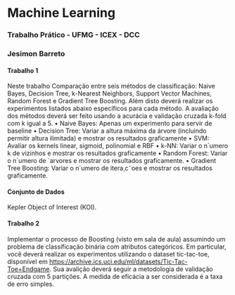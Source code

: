 # Machine Learning 
### Trabalho Prático - UFMG - ICEX -  DCC
### Jesimon Barreto
#### Trabalho 1 
Neste trabalho Comparação entre seis métodos de classificação: Naive
Bayes, Decision Tree, k-Nearest Neighbors, Support Vector Machines, Random Forest e Gradient
Tree Boosting. Além disto deverá realizar os experimentos listados abaixo específicos para cada
método. 
A avaliação dos métodos deverá ser feito usando a acurácia e validação cruzada k-fold com k igual a 5.
• Naive Bayes: Apenas um experimento para servir de baseline
• Decision Tree: Variar a altura máxima da árvore (incluindo permitir altura ilimitada) e mostrar os resultados graficamente
• SVM: Avaliar os kernels linear, sigmoid, polinomial e RBF
• k-NN: Variar o n´umero k de vizinhos e mostrar os resultados graficamente
• Random Forest: Variar o n´umero de ´arvores e mostrar os resultados graficamente.
• Gradient Tree Boosting: Variar o n´umero de itera¸c˜oes e mostrar os resultados graficamente.

#### Conjunto de Dados
Kepler Object of Interest (KOI).

#### Trabalho 2
Implementar o processo de Boosting (visto em sala de aula) assumindo um problema de classificação binária com atributos categóricos. Em particular, você deverá realizar os experimentos utilizando o dataset tic-tac-toe, disponível em https://archive.ics.uci.edu/ml/datasets/Tic-Tac-Toe+Endgame. Sua avalição deverá seguir a metodologia de validação cruzada com 5 partições. A medida de eficácia a ser considerada é a taxa de erro simples. 
